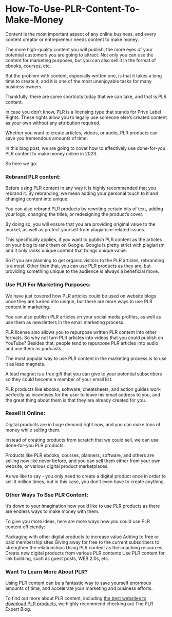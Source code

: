 # How-To-Use-PLR-Content-To-Make-Money

Content is the most important aspect of any online business, and every content creator or entrepreneur needs content to make money.

The more high-quality content you will publish, the more eyes of your potential customers you are going to attract. Not only you can use the content for marketing purposes, but you can also sell it in the format of ebooks, courses, etc.

But the problem with content, especially written one, is that it takes a long time to create it, and it is one of the most unenjoyable tasks for many business owners.

Thankfully, there are some shortcuts today that we can take, and that is PLR content.

In case you don’t know, PLR is a licensing type that stands for Prive Label Rights. These rights allow you to legally use someone else’s created content as your own without any attribution required.

Whether you want to create articles, videos, or audio, PLR products can save you tremendous amounts of time.

In this blog post, we are going to cover how to effectively use done-for-you PLR content to make money online in 2023.

So here we go:

### Rebrand PLR content:

Before using PLR content in any way it is highly recommended that you rebrand it. By rebranding, we mean adding your personal touch to it and changing content into unique. 

You can also rebrand PLR products by rewriting certain bits of text, adding your logo, changing the titles, or redesigning the product’s cover.

By doing so, you will ensure that you are providing original value to the market, as well as protect yourself from plagiarism-related issues.

This specifically applies, if you want to publish PLR content as the articles on your blog to rank them on Google. Google is pretty strict with plagiarism and it only ranks unique content that brings unique value.

So if you are planning to get organic visitors to the PLR articles, rebranding is a must. Other than that, you can use PLR products as they are, but providing something unique to the audience is always a beneficial move.

### Use PLR For Marketing Purposes:

We have just covered how PLR articles could be used on website blogs once they are turned into unique, but there are more ways to use PLR content in marketing.

You can also publish PLR articles on your social media profiles, as well as use them as newsletters in the email marketing process.

PLR license also allows you to repurpose written PLR content into other formats. So why not turn PLR articles into videos that you could publish on YouTube? Besides that, people tend to repurpose PLR articles into audio and use them as podcasts.

The most popular way to use PLR content in the marketing process is to use it as lead magnets.

A lead magnet is a free gift that you can give to your potential subscribers so they could become a member of your email list.

PLR products like ebooks, software, cheatsheets, and action guides work perfectly as incentives for the user to leave his email address to you, and the great thing about them is that they are already created for you. 

### Resell It Online:

Digital products are in huge demand right now, and you can make tons of money while selling them.

Instead of creating products from scratch that we could sell, we can use done-for-you PLR products.

Products like PLR ebooks, courses, planners, software, and others are selling now like never before, and you can sell them either from your own website, or various digital product marketplaces.

As we like to say - you only need to create a digital product once in order to sell it million times, but in this case, you don’t even have to create anything.

### Other Ways To Sse PLR Content:

It’s down to your imagination how you’d like to use PLR products as there are endless ways to make money with them. 

To give you more ideas, here are more ways how you could use PLR content efficiently:

Packaging with other digital products to increase value
Adding to free or paid membership sites
Giving away for free to the current subscribers to strengthen the relationships
Using PLR content as the coaching resources
Create new digital products from various PLR contents
Use PLR content for link building, such as guest posts, WEB 2.0s, etc.

### Want To Learn More About PLR?

Using PLR content can be a fantastic way to save yourself enormous amounts of time, and accelerate your marketing and business efforts.

To find out more about PLR content, including <a href="https://theplrexpert.com/best-plr-websites/">the best websites to download PLR products</a>, we highly recommend checking out The PLR Expert Blog.
